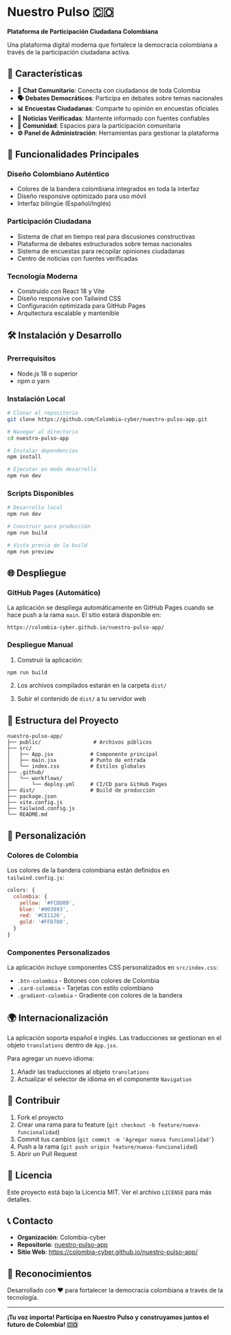 # Nuestro Pulso 🇨🇴

**Plataforma de Participación Ciudadana Colombiana**

Una plataforma digital moderna que fortalece la democracia colombiana a través de la participación ciudadana activa.

## 🚀 Características

- **💬 Chat Comunitario**: Conecta con ciudadanos de toda Colombia
- **🗣️ Debates Democráticos**: Participa en debates sobre temas nacionales
- **📊 Encuestas Ciudadanas**: Comparte tu opinión en encuestas oficiales
- **📰 Noticias Verificadas**: Mantente informado con fuentes confiables
- **👥 Comunidad**: Espacios para la participación comunitaria
- **⚙️ Panel de Administración**: Herramientas para gestionar la plataforma

## 🌟 Funcionalidades Principales

### Diseño Colombiano Auténtico
- Colores de la bandera colombiana integrados en toda la interfaz
- Diseño responsive optimizado para uso móvil
- Interfaz bilingüe (Español/Inglés)

### Participación Ciudadana
- Sistema de chat en tiempo real para discusiones constructivas
- Plataforma de debates estructurados sobre temas nacionales
- Sistema de encuestas para recopilar opiniones ciudadanas
- Centro de noticias con fuentes verificadas

### Tecnología Moderna
- Construido con React 18 y Vite
- Diseño responsive con Tailwind CSS
- Configuración optimizada para GitHub Pages
- Arquitectura escalable y mantenible

## 🛠️ Instalación y Desarrollo

### Prerrequisitos
- Node.js 18 o superior
- npm o yarn

### Instalación Local

```bash
# Clonar el repositorio
git clone https://github.com/Colombia-cyber/nuestro-pulso-app.git

# Navegar al directorio
cd nuestro-pulso-app

# Instalar dependencias
npm install

# Ejecutar en modo desarrollo
npm run dev
```

### Scripts Disponibles

```bash
# Desarrollo local
npm run dev

# Construir para producción
npm run build

# Vista previa de la build
npm run preview
```

## 🌐 Despliegue

### GitHub Pages (Automático)

La aplicación se despliega automáticamente en GitHub Pages cuando se hace push a la rama `main`. El sitio estará disponible en:

```
https://colombia-cyber.github.io/nuestro-pulso-app/
```

### Despliegue Manual

1. Construir la aplicación:
```bash
npm run build
```

2. Los archivos compilados estarán en la carpeta `dist/`

3. Subir el contenido de `dist/` a tu servidor web

## 📁 Estructura del Proyecto

```
nuestro-pulso-app/
├── public/                 # Archivos públicos
├── src/
│   ├── App.jsx            # Componente principal
│   ├── main.jsx           # Punto de entrada
│   └── index.css          # Estilos globales
├── .github/
│   └── workflows/
│       └── deploy.yml     # CI/CD para GitHub Pages
├── dist/                  # Build de producción
├── package.json
├── vite.config.js
├── tailwind.config.js
└── README.md
```

## 🎨 Personalización

### Colores de Colombia
Los colores de la bandera colombiana están definidos en `tailwind.config.js`:

```javascript
colors: {
  colombia: {
    yellow: '#FCDD09',
    blue: '#003893',
    red: '#CE1126',
    gold: '#FFD700',
  }
}
```

### Componentes Personalizados
La aplicación incluye componentes CSS personalizados en `src/index.css`:

- `.btn-colombia` - Botones con colores de Colombia
- `.card-colombia` - Tarjetas con estilo colombiano
- `.gradient-colombia` - Gradiente con colores de la bandera

## 🌍 Internacionalización

La aplicación soporta español e inglés. Las traducciones se gestionan en el objeto `translations` dentro de `App.jsx`.

Para agregar un nuevo idioma:

1. Añadir las traducciones al objeto `translations`
2. Actualizar el selector de idioma en el componente `Navigation`

## 🤝 Contribuir

1. Fork el proyecto
2. Crear una rama para tu feature (`git checkout -b feature/nueva-funcionalidad`)
3. Commit tus cambios (`git commit -m 'Agregar nueva funcionalidad'`)
4. Push a la rama (`git push origin feature/nueva-funcionalidad`)
5. Abrir un Pull Request

## 📄 Licencia

Este proyecto está bajo la Licencia MIT. Ver el archivo `LICENSE` para más detalles.

## 📞 Contacto

- **Organización**: Colombia-cyber
- **Repositorio**: [nuestro-pulso-app](https://github.com/Colombia-cyber/nuestro-pulso-app)
- **Sitio Web**: https://colombia-cyber.github.io/nuestro-pulso-app/

## 🙏 Reconocimientos

Desarrollado con ❤️ para fortalecer la democracia colombiana a través de la tecnología.

---

**¡Tu voz importa! Participa en Nuestro Pulso y construyamos juntos el futuro de Colombia! 🇨🇴**